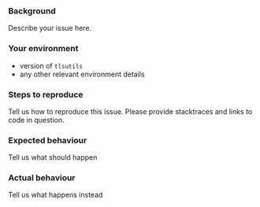 ### Background

Describe your issue here.

### Your environment

* version of `tlsutils`
* any other relevant environment details

### Steps to reproduce

Tell us how to reproduce this issue. Please provide stacktraces and links to code in question.

### Expected behaviour

Tell us what should happen

### Actual behaviour

Tell us what happens instead